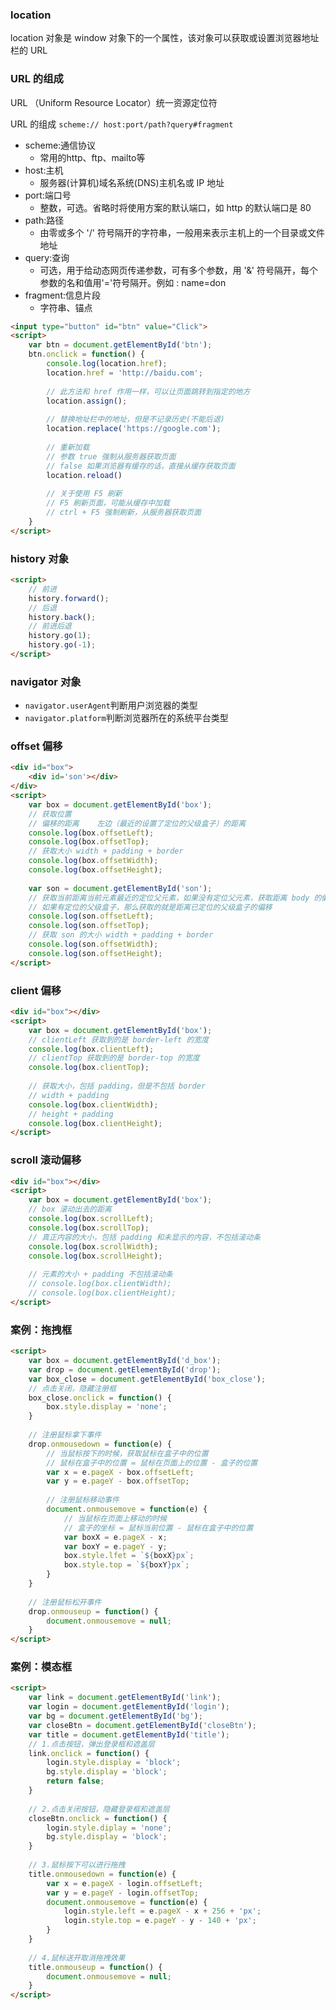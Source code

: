 ### location

location 对象是 window 对象下的一个属性，该对象可以获取或设置浏览器地址栏的 URL

### URL 的组成

URL （Uniform Resource Locator）统一资源定位符

URL 的组成 `scheme:// host:port/path?query#fragment`

- scheme:通信协议
  - 常用的http、ftp、mailto等
- host:主机
  - 服务器(计算机)域名系统(DNS)主机名或 IP 地址
- port:端口号
  - 整数，可选。省略时将使用方案的默认端口，如 http 的默认端口是 80
- path:路径
  - 由零或多个 '/' 符号隔开的字符串，一般用来表示主机上的一个目录或文件地址
- query:查询
  - 可选，用于给动态网页传递参数，可有多个参数，用 '&' 符号隔开，每个参数的名和值用'='符号隔开。例如 : name=don
- fragment:信息片段
  - 字符串、锚点

```html
<input type="button" id="btn" value="Click">
<script>
    var btn = document.getElementById('btn');
    btn.onclick = function() {
        console.log(location.href);
        location.href = 'http://baidu.com';
        
        // 此方法和 href 作用一样，可以让页面跳转到指定的地方
        location.assign();
        
        // 替换地址栏中的地址，但是不记录历史(不能后退)
        location.replace('https://google.com');
        
        // 重新加载   
        // 参数 true 强制从服务器获取页面
        // false 如果浏览器有缓存的话，直接从缓存获取页面
        location.reload()
        
        // 关于使用 F5 刷新
        // F5 刷新页面，可能从缓存中加载
        // ctrl + F5 强制刷新，从服务器获取页面
    }
</script>
```


### history 对象

```html
<script>
    // 前进
	history.forward();
    // 后退
    history.back();
    // 前进后退
    history.go(1);
    history.go(-1);
</script>
```

### navigator 对象

- `navigator.userAgent`判断用户浏览器的类型
- `navigator.platform`判断浏览器所在的系统平台类型

### offset 偏移

```html
<div id="box">
    <div id='son'></div>
</div>
<script>
    var box = document.getElementById('box');
    // 获取位置
    // 偏移的距离    左边（最近的设置了定位的父级盒子）的距离
    console.log(box.offsetLeft);
    console.log(box.offsetTop);
    // 获取大小 width + padding + border
    console.log(box.offsetWidth);
    console.log(box.offsetHeight);
    
    var son = document.getElementById('son');
    // 获取当前距离当前元素最近的定位父元素，如果没有定位父元素，获取距离 body 的偏移
    // 如果有定位的父级盒子，那么获取的就是距离已定位的父级盒子的偏移
    console.log(son.offsetLeft);
    console.log(son.offsetTop);
    // 获取 son 的大小 width + padding + border
    console.log(son.offsetWidth);
    console.log(son.offsetHeight);
</script>
```

### client 偏移

```html
<div id="box"></div>
<script>
	var box = document.getElementById('box');
    // clientLeft 获取到的是 border-left 的宽度
   	console.log(box.clientLeft);
    // clientTop 获取到的是 border-top 的宽度
    console.log(box.clientTop);
    
    // 获取大小，包括 padding，但是不包括 border
    // width + padding
    console.log(box.clientWidth);
    // height + padding
    console.log(box.clientHeight);
</script>
```

### scroll 滚动偏移

```html
<div id="box"></div>
<script>
    var box = document.getElementById('box');
    // box 滚动出去的距离
	console.log(box.scrollLeft);
    console.log(box.scrollTop);
    // 真正内容的大小，包括 padding 和未显示的内容，不包括滚动条
    console.log(box.scrollWidth);
    console.log(box.scrollHeight);
    
    // 元素的大小 + padding 不包括滚动条
    // console.log(box.clientWidth);
    // console.log(box.clientHeight);
</script>
```

### 案例：拖拽框

```html
<script>
	var box = document.getElementById('d_box');
    var drop = document.getElementById('drop');
    var box_close = document.getElementById('box_close');
    // 点击关闭，隐藏注册框
    box_close.onclick = function() {
        box.style.display = 'none';
    }
    
    // 注册鼠标拿下事件
    drop.onmousedown = function(e) {
        // 当鼠标按下的时候，获取鼠标在盒子中的位置
        // 鼠标在盒子中的位置 = 鼠标在页面上的位置 - 盒子的位置
        var x = e.pageX - box.offsetLeft;
        var y = e.pageY - box.offsetTop;
        
        // 注册鼠标移动事件
        document.onmousemove = function(e) {
            // 当鼠标在页面上移动的时候
            // 盒子的坐标 = 鼠标当前位置 - 鼠标在盒子中的位置
            var boxX = e.pageX - x;
            var boxY = e.pageY - y;
            box.style.lfet = `${boxX}px`;
            box.style.top = `${boxY}px`;
        }
    }
    
    // 注册鼠标松开事件
    drop.onmouseup = function() {
        document.onmousemove = null;
    }
</script>
```

### 案例：模态框

```html
<script>
	var link = document.getElementById('link');
    var login = document.getElementById('login');
    var bg = document.getElementById('bg');
    var closeBtn = document.getElementById('closeBtn');
    var title = document.getElementById('title');
    // 1.点击按钮，弹出登录框和遮盖层
    link.onclick = function() {
        login.style.display = 'block';
        bg.style.display = 'block';
        return false;
    }
    
    // 2.点击关闭按钮，隐藏登录框和遮盖层
    closeBtn.onclick = function() {
        login.style.diplay = 'none';
        bg.style.display = 'block';
    }
    
    // 3.鼠标按下可以进行拖拽
    title.onmousedown = function(e) {
        var x = e.pageX - login.offsetLeft;
        var y = e.pageY - login.offsetTop;
        document.onmousemove = function(e) {
            login.style.left = e.pageX - x + 256 + 'px';
            login.style.top = e.pageY - y - 140 + 'px';
        }
    }
    
    // 4.鼠标送开取消拖拽效果
    title.onmouseup = function() {
        document.onmousemove = null;
    }
</script>
```